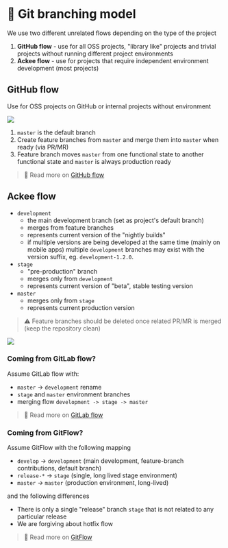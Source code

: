 # 🌳 Git branching model

We use two different unrelated flows depending on the type of the project

1. **GitHub flow** - use for all OSS projects, "library like" projects and trivial projects without running different project environments
2. **Ackee flow** - use for projects that require independent environment development (most projects)

## GitHub flow

Use for OSS projects on GitHub or internal projects without environment

![](https://files.programster.org/tutorials/git/flows/github-flow.png)

1. `master` is the default branch
2. Create feature branches from `master` and merge them into `master` when ready (via PR/MR)
3. Feature branch moves `master` from one functional state to another functional state and `master` is always production ready

> 📝 Read more on [GitHub flow](https://githubflow.github.io/)

## Ackee flow

- `development`
  - the main development branch (set as project's default branch)
  - merges from feature branches
  - represents current version of the "nightly builds"
  - if multiple versions are being developed at the same time (mainly on mobile apps) multiple `development` branches may exist with the version suffix, eg. `development-1.2.0`.
- `stage`
  - "pre-production" branch
  - merges only from `development`
  - represents current version of "beta", stable testing version
- `master`
  - merges only from `stage`
  - represents current production version

> ⚠️ Feature branches should be deleted once related PR/MR is merged (keep the repository clean)

![](http://www.plantuml.com/plantuml/svg/ZP2x3i8m34NtV8K_e4Y8aG7rCJCpC5cDqqOq3pak_Nr20IbTKDTxJuvrKoT1bjbDAZsiZyZe88semsBz00QdH4MpCCQRrJB2wQXKpiJsDg8NqFIaAKH7NZPvrW-qIHmc8LRgVhYKhyvm9Hu8WW53A3CJD3kOLXKzP7mz-0ER2bemWK4eIHwqGzZz5NORsrgzcS-cychrHIC7FVTYWrSrUPq_-WK0)

### Coming from GitLab flow?

Assume GitLab flow with:

- `master` -> `development` rename
- `stage` and `master` environment branches
- merging flow `development -> stage -> master`

> 📝 Read more on [GitLab flow](https://about.gitlab.com/blog/2014/09/29/gitlab-flow/)

### Coming from GitFlow?

Assume GitFlow with the following mapping

- `develop` -> `development` (main development, feature-branch contributions, default branch)
- `release-*` -> `stage` (single, long lived stage environment)
- `master` -> `master` (production environment, long-lived)

and the following differences

- There is only a single "release" branch `stage` that is not related to any particular release
- We are forgiving about hotfix flow

> 📝 Read more on [GitFlow](https://nvie.com/posts/a-successful-git-branching-model/)
